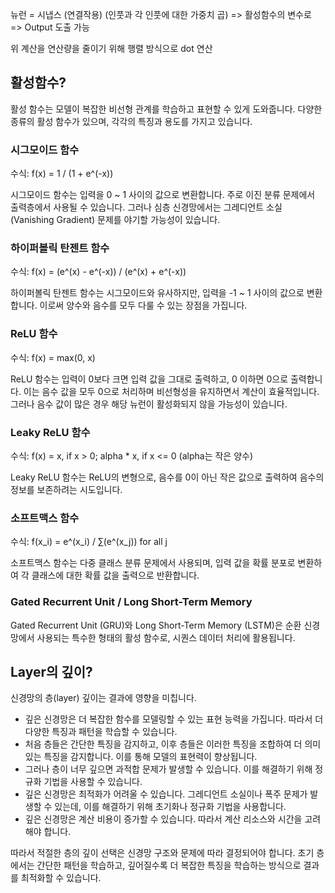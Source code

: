 뉴런 = 시냅스 (연결작용)
(인풋과 각 인풋에 대한 가중치 곱) => 활성함수의 변수로
	=> Output 도출 가능

위 계산을 연산량을 줄이기 위해 행렬 방식으로 dot 연산

## 활성함수?

활성 함수는 모델이 복잡한 비선형 관계를 학습하고 표현할 수 있게 도와줍니다. 다양한 종류의 활성 함수가 있으며, 각각의 특징과 용도를 가지고 있습니다.

### 시그모이드 함수

수식: f(x) = 1 / (1 + e^(-x))

시그모이드 함수는 입력을 0 ~ 1 사이의 값으로 변환합니다. 주로 이진 분류 문제에서 출력층에서 사용될 수 있습니다. 그러나 심층 신경망에서는 그레디언트 소실(Vanishing Gradient) 문제를 야기할 가능성이 있습니다.

### 하이퍼볼릭 탄젠트 함수

수식: f(x) = (e^(x) - e^(-x)) / (e^(x) + e^(-x))

하이퍼볼릭 탄젠트 함수는 시그모이드와 유사하지만, 입력을 -1 ~ 1 사이의 값으로 변환합니다. 이로써 양수와 음수를 모두 다룰 수 있는 장점을 가집니다.

### ReLU 함수

수식: f(x) = max(0, x)

ReLU 함수는 입력이 0보다 크면 입력 값을 그대로 출력하고, 0 이하면 0으로 출력합니다. 이는 음수 값을 모두 0으로 처리하며 비선형성을 유지하면서 계산이 효율적입니다. 그러나 음수 값이 많은 경우 해당 뉴런이 활성화되지 않을 가능성이 있습니다.

### Leaky ReLU 함수

수식: f(x) = x, if x > 0; alpha * x, if x <= 0 (alpha는 작은 양수)

Leaky ReLU 함수는 ReLU의 변형으로, 음수를 0이 아닌 작은 값으로 출력하여 음수의 정보를 보존하려는 시도입니다.

### 소프트맥스 함수

수식: f(x_i) = e^(x_i) / ∑(e^(x_j)) for all j

소프트맥스 함수는 다중 클래스 분류 문제에서 사용되며, 입력 값을 확률 분포로 변환하여 각 클래스에 대한 확률 값을 출력으로 반환합니다.

### Gated Recurrent Unit / Long Short-Term Memory

Gated Recurrent Unit (GRU)와 Long Short-Term Memory (LSTM)은 순환 신경망에서 사용되는 특수한 형태의 활성 함수로, 시퀀스 데이터 처리에 활용됩니다.

## Layer의 깊이?

신경망의 층(layer) 깊이는 결과에 영향을 미칩니다.

- 깊은 신경망은 더 복잡한 함수를 모델링할 수 있는 표현 능력을 가집니다. 따라서 더 다양한 특징과 패턴을 학습할 수 있습니다.
- 처음 층들은 간단한 특징을 감지하고, 이후 층들은 이러한 특징을 조합하여 더 의미 있는 특징을 감지합니다. 이를 통해 모델의 표현력이 향상됩니다.
- 그러나 층이 너무 깊으면 과적합 문제가 발생할 수 있습니다. 이를 해결하기 위해 정규화 기법을 사용할 수 있습니다.
- 깊은 신경망은 최적화가 어려울 수 있습니다. 그레디언트 소실이나 폭주 문제가 발생할 수 있는데, 이를 해결하기 위해 초기화나 정규화 기법을 사용합니다.
- 깊은 신경망은 계산 비용이 증가할 수 있습니다. 따라서 계산 리소스와 시간을 고려해야 합니다.

따라서 적절한 층의 깊이 선택은 신경망 구조와 문제에 따라 결정되어야 합니다. 초기 층에서는 간단한 패턴을 학습하고, 깊어질수록 더 복잡한 특징을 학습하는 방식으로 결과를 최적화할 수 있습니다.